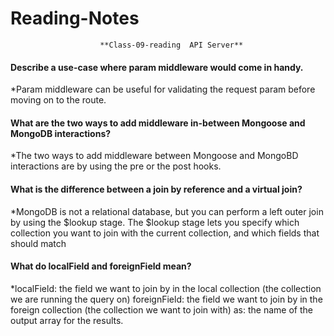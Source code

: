 # Reading-Notes

                        **Class-09-reading  API Server**
#### Describe a use-case where param middleware would come in handy.
*Param middleware can be useful for validating the request param before moving on to the route.
#### What are the two ways to add middleware in-between Mongoose and MongoDB interactions?
*The two ways to add middleware between Mongoose and MongoBD interactions are by using the pre or the post hooks.
#### What is the difference between a join by reference and a virtual join?
*MongoDB is not a relational database, but you can perform a left outer join by using the $lookup stage. The $lookup stage lets you specify which collection you want to join with the current collection, and which fields that should match
#### What do localField and foreignField mean?
*localField: the field we want to join by in the local collection (the collection we are running the query on) foreignField: the field we want to join by in the foreign collection (the collection we want to join with) as: the name of the output array for the results.
